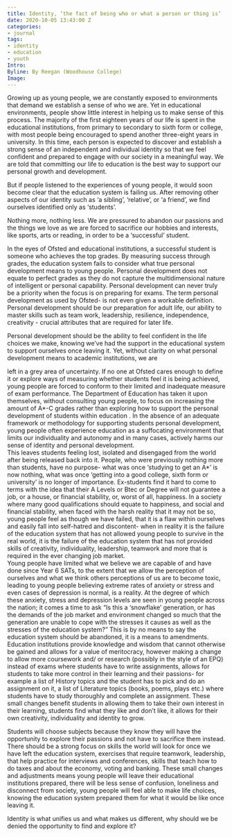 ```yaml
---
title: Identity, ‘the fact of being who or what a person or thing is’
date: 2020-10-05 13:43:00 Z
categories:
- journal
tags:
- identity
- education
- youth
Intro: 
Byline: By Reegan (Woodhouse College)
Image: 
---
```


Growing up as young people, we are constantly exposed to environments that demand we establish a sense of who we are. Yet in educational environments, people show little interest in helping us to make sense of this process. The majority of the first eighteen years of our life is spent in the educational institutions, from primary to secondary to sixth form or college, with most people being encouraged to spend another three-eight years in university. In this time, each person is expected to discover and establish a strong sense of an independent and individual identity so that we feel confident and prepared to engage with our society in a meaningful way. We are told that committing our life to education is the best way to support our personal growth and development.
						
But if people listened to the experiences of young people, it would soon become clear that the education system is failing us. After removing other aspects of our identity such as ‘a sibling’, ‘relative’, or ‘a friend’, we find ourselves identified only as ‘students’.
						
Nothing more, nothing less. We are pressured to abandon our passions and the things we love as we are forced to sacrifice our hobbies and interests, like sports, arts or reading, in order to be a ‘successful’ student.

In the eyes of Ofsted and educational institutions, a successful student is someone who achieves the top grades. By measuring success through grades, the education system fails to consider what true personal development means to young people. Personal development does not equate to perfect grades as they do not capture the multidimensional nature of intelligent or personal capability. Personal development can never truly be a priority when the focus is on
preparing for exams. The term personal development as used by Ofsted- is not even given a
workable definition. Personal development should be our preparation for adult life, our ability to master skills such as team work, leadership, resilience, independence, creativity - crucial attributes that are required for later life.
						
Personal development should be the ability to feel confident in the life choices we make, knowing we’ve had the support in the educational system to support ourselves once leaving it.
Yet, without clarity on what personal development means to academic institutions, we are
						
					
					
						
							
left in a grey area of uncertainty. If no one at Ofsted cares enough to define it or explore ways of measuring whether students feel it is being achieved, young people are forced to conform to their limited and inadequate measure of exam performance.
The Department of Education has taken it upon themselves, without consulting young people, to focus on increasing the amount of A*-C grades rather than exploring how to support the personal development of students within education . In the absence of an adequate framework or methodology for supporting students personal development, young people often experience education as a suffocating environment that limits our individuality and autonomy and in many cases, actively harms our sense of identity and personal development.				
This leaves students feeling lost, isolated and disengaged from the world after being released back into it. People, who were previously nothing more than students, have no purpose- what was once ‘studying to get an A*’ is now nothing, what was once ‘getting into a good college, sixth form or university’ is no longer of importance. Ex-students find it hard to come to terms with the idea that their A Levels or Btec or Degree will not guarantee a job, or a house, or financial stability, or, worst of all, happiness. In a society where many good qualifications should equate to happiness, and social and financial stability, when faced with the harsh reality that it may not be so, young people feel as though we have failed, that it is a flaw within ourselves and easily fall into self-hatred and discontent- when in reality it is the failure of the education system that has not allowed young people to survive in the real world, it is the failure of the education system that has not provided skills of creativity, individuality, leadership, teamwork and more that is required in the ever changing job market.			
Young people have limited what we believe we are capable of and have done since Year 6 SATs, to the extent that we allow the perception of ourselves and what we think others perceptions of us are to become toxic, leading to young people believing extreme rates of anxiety or stress and even cases of depression is normal, is a reality. At the degree of which these anxiety, stress and depression levels are seen in young people across the nation; it comes a time to ask “Is this a ‘snowflake’ generation, or has the demands of the job market and environment changed so much that the generation are unable to cope with the stresses it causes as well as the stresses of the education system?”
This is by no means to say the education system should be abandoned, it is a means to amendments. Education institutions provide knowledge and wisdom that cannot otherwise be gained and allows for a value of meritocracy, however making a change to allow more coursework and/ or research (possibly in the style of an EPQ) instead of exams where students have to write assignments, allows for students to take more control in their learning and their passions- for example a list of History topics and the student has to pick and do an assignment on it, a list of Literature topics (books, poems, plays etc.) where students have to study thoroughly and complete an assignment. These small changes benefit students in allowing them to take their own interest in their learning, students find what they like and don’t like, it allows for their own creativity, individuality and identity to grow.

Students will choose subjects because they know they will have the opportunity to explore their passions and not have to sacrifice them instead. There should be a strong focus on skills the world will look for once we have left the education system, exercises that require teamwork, leadership, that help practice for interviews and conferences, skills that teach how to do taxes and about the economy, voting and banking. These small changes and adjustments means young people will leave their educational institutions prepared, there will be less sense of confusion, loneliness and disconnect from society, young people will feel able to make life choices, knowing the education system prepared them for what it would be like once leaving it.	

Identity is what unifies us and what makes us different, why should we be denied the opportunity to find and explore it? 
